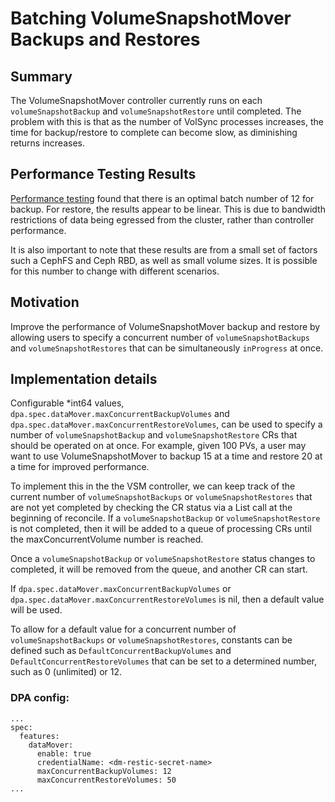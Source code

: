 # Batching VolumeSnapshotMover Backups and Restores

## Summary
The VolumeSnapshotMover controller currently runs on each `volumeSnapshotBackup` 
and `volumeSnapshotRestore` until completed. The problem with this is that as 
the number of VolSync processes increases, the time for backup/restore to complete
can become slow, as diminishing returns increases.


## Performance Testing Results
[Performance testing](https://docs.google.com/document/d/1kPKo46_McEkj0Fu9hdkTxiVDnTh00forFQnscTgiEgg/edit?usp=sharing) 
found that there is an optimal batch number of 12 for backup. For restore, 
the results appear to be linear. This is due to bandwidth restrictions of data
being egressed from the cluster, rather than controller performance.

It is also important to note that these results are from a small set of factors 
such a CephFS and Ceph RBD, as well as small volume sizes. It is possible for 
this number to change with different scenarios.


## Motivation
Improve the performance of VolumeSnapshotMover backup and restore by allowing 
users to specify a concurrent number of `volumeSnapshotBackups` and 
`volumeSnapshotRestores` that can be simultaneously `inProgress` at once.


## Implementation details
Configurable *int64 values, `dpa.spec.dataMover.maxConcurrentBackupVolumes` and 
`dpa.spec.dataMover.maxConcurrentRestoreVolumes`, can be used to specify 
a number of `volumeSnapshotBackup` and `volumeSnapshotRestore` CRs that should 
be operated on at once. For example, given 100 PVs, a user may want to use 
VolumeSnapshotMover to backup 15 at a time and restore 20 at a time for
improved performance. 

To implement this in the the VSM controller, we can keep track of the current 
number of `volumeSnapshotBackups` or `volumeSnapshotRestores` that are not yet 
completed by checking the CR status via a List call at the beginning of reconcile.
If a `volumeSnapshotBackup` or `volumeSnapshotRestore` is not completed, then
it will be added to a queue of processing CRs until the maxConcurrentVolume 
number is reached.

Once a `volumeSnapshotBackup` or `volumeSnapshotRestore` status changes to 
completed, it will be removed from the queue, and another CR can start.

If `dpa.spec.dataMover.maxConcurrentBackupVolumes` or
`dpa.spec.dataMover.maxConcurrentRestoreVolumes` is nil, then a default value 
will be used. 

To allow for a default value for a concurrent number of `volumeSnapshotBackups` 
or `volumeSnapshotRestores`, constants can be defined such as 
`DefaultConcurrentBackupVolumes` and `DefaultConcurrentRestoreVolumes` that can 
be set to a determined number, such as 0 (unlimited) or 12. 


### DPA config:

```
...
spec:  
  features:  
    dataMover:  
      enable: true  
      credentialName: <dm-restic-secret-name>
      maxConcurrentBackupVolumes: 12
      maxConcurrentRestoreVolumes: 50
...
```
